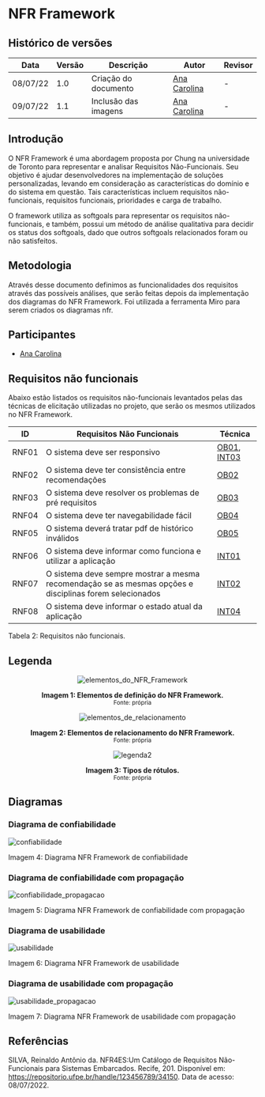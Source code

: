 # NFR Framework

## Histórico de versões

| Data     | Versão | Descrição  | Autor | Revisor |
| -------- | ------ | ---------- | ----- | ------- |
| 08/07/22 | 1.0    | Criação do documento | [Ana Carolina](https://github.com/AnaCarolinaRodriguesLeite) | - |
| 09/07/22 | 1.1    | Inclusão das imagens | [Ana Carolina](https://github.com/AnaCarolinaRodriguesLeite) | - |

##  Introdução 
O NFR Framework é uma abordagem proposta por Chung na universidade de Toronto para representar e analisar Requisitos Não-Funcionais. Seu objetivo é ajudar desenvolvedores na implementação de soluções personalizadas, levando em consideração as características do domínio e do sistema em questão. Tais características incluem requisitos não-funcionais, requisitos funcionais, prioridades e carga de trabalho. 

O framework utiliza as softgoals para representar os requisitos não-funcionais, e também, possui um método de análise qualitativa para decidir os status dos softgoals, dado que outros softgoals relacionados foram ou não satisfeitos.


## Metodologia 
Através desse documento definimos as funcionalidades dos requisitos através das possíveis análises, que serão feitas depois da implementação dos diagramas do NFR Framework. Foi utilizada a ferramenta Miro para serem criados os diagramas nfr. 

## Participantes

- [Ana Carolina](https://github.com/AnaCarolinaRodriguesLeite)

## Requisitos não funcionais

Abaixo estão listados os requisitos não-funcionais levantados pelas das técnicas de elicitação utilizadas no projeto, que serão os mesmos utilizados no NFR Framework.

| ID     | Requisitos Não Funcionais                          | Técnica    |
| ------ | -------------------------------------------------- | ---------  |
| RNF01 | O sistema deve ser responsivo                       | [OB01](https://unbarqdsw2022-1.github.io/2022.1_G4_FluxoAgil/#/Base/AbordagemNaoEspecifica/elicitacao/brainstorming?id=requistios-n%c3%a3o-funcionais), [INT03](https://unbarqdsw2022-1.github.io/2022.1_G4_FluxoAgil/#/Base/AbordagemNaoEspecifica/elicitacao/introspeccao?id=requisitos-n%c3%a3o-funcionais) |
| RNF02 | O sistema deve ter consistência entre recomendações | [OB02](https://unbarqdsw2022-1.github.io/2022.1_G4_FluxoAgil/#/Base/AbordagemNaoEspecifica/elicitacao/brainstorming?id=requistios-n%c3%a3o-funcionais) |
| RNF03 | O sistema deve resolver os problemas de pré requisitos   | [OB03](https://unbarqdsw2022-1.github.io/2022.1_G4_FluxoAgil/#/Base/AbordagemNaoEspecifica/elicitacao/brainstorming?id=requistios-n%c3%a3o-funcionais) |
| RNF04 | O sistema deve ter navegabilidade fácil             | [OB04](https://unbarqdsw2022-1.github.io/2022.1_G4_FluxoAgil/#/Base/AbordagemNaoEspecifica/elicitacao/brainstorming?id=requistios-n%c3%a3o-funcionais) |
| RNF05 | O sistema deverá tratar pdf de histórico inválidos  | [OB05](https://unbarqdsw2022-1.github.io/2022.1_G4_FluxoAgil/#/Base/AbordagemNaoEspecifica/elicitacao/brainstorming?id=requistios-n%c3%a3o-funcionais) |
| RNF06 | O sistema deve informar como funciona e utilizar a aplicação  | [INT01](https://unbarqdsw2022-1.github.io/2022.1_G4_FluxoAgil/#/Base/AbordagemNaoEspecifica/elicitacao/introspeccao?id=requisitos-n%c3%a3o-funcionais) |
| RNF07 | O sistema deve sempre mostrar a mesma recomendação se as mesmas opções e disciplinas forem selecionados | [INT02](https://unbarqdsw2022-1.github.io/2022.1_G4_FluxoAgil/#/Base/AbordagemNaoEspecifica/elicitacao/introspeccao?id=requisitos-n%c3%a3o-funcionais) |
| RNF08 | O sistema deve informar o estado atual da aplicação  | [INT04](https://unbarqdsw2022-1.github.io/2022.1_G4_FluxoAgil/#/Base/AbordagemNaoEspecifica/elicitacao/introspeccao?id=requisitos-n%c3%a3o-funcionais) |

<figcation> Tabela 2: Requisitos não funcionais. </figcation>

## Legenda

<center>

![elementos_do_NFR_Framework](https://user-images.githubusercontent.com/49570180/157316868-0d2e5154-355f-490d-9696-7ac1c898d155.jpeg)

</center>

<center>

  <figcaption>
      <b>Imagem 1: Elementos de definição do NFR Framework.</b>
    <br><small>Fonte: própria</small>
  </figcaption>

</center>


<center>

![elementos_de_relacionamento](https://user-images.githubusercontent.com/49570180/157317602-00134891-0e25-4de3-8e14-d5983c8b7daf.jpeg)


</center>

<center>

  <figcaption>
      <b>Imagem 2: Elementos de relacionamento do NFR Framework.</b>
    <br><small>Fonte: própria</small>
  </figcaption>

</center>

<center>

![legenda2](https://user-images.githubusercontent.com/49570180/157535350-9272cbec-4b63-4b30-836b-5ac868130ee7.jpeg)

</center>

<center>

  <figcaption>
      <b>Imagem 3: Tipos de rótulos.</b>
    <br><small>Fonte: própria</small>
  </figcaption>

</center>


## Diagramas

### Diagrama de confiabilidade
![confiabilidade](https://user-images.githubusercontent.com/49570180/178126637-36092897-adad-4675-9da6-efb6c2367cf2.jpg)
  <figcaption> Imagem 4: Diagrama NFR Framework de confiabilidade </figcaption>


### Diagrama de confiabilidade com propagação
![confiabilidade_propagacao](https://user-images.githubusercontent.com/49570180/178126693-4c5dfd0a-7b1d-48db-921b-170facb2c4c4.jpg)
  <figcaption> Imagem 5: Diagrama NFR Framework de confiabilidade com propagação </figcaption>

### Diagrama de usabilidade
![usabilidade](https://user-images.githubusercontent.com/49570180/178126833-08b2d136-32af-471d-92e4-6cefcb2755fb.jpg)
  <figcaption> Imagem 6: Diagrama NFR Framework de usabilidade</figcaption>

### Diagrama de usabilidade com propagação
![usabilidade_propagacao](https://user-images.githubusercontent.com/49570180/178126932-bf411b3e-eb4b-4b9d-9dce-d1c8cbb60b48.jpg)

  <figcaption> Imagem 7: Diagrama NFR Framework de usabilidade com propagação </figcaption>

## Referências

SILVA, Reinaldo Antônio da. NFR4ES:Um Catálogo de Requisitos Não-Funcionais para Sistemas Embarcados. Recife, 201. Disponível em: https://repositorio.ufpe.br/handle/123456789/34150.  Data de acesso: 08/07/2022.
